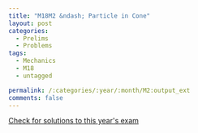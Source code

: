 ```yaml
---
title: "M18M2 &ndash; Particle in Cone"
layout: post
categories:
  - Prelims
  - Problems
tags:
  - Mechanics
  - M18
  - untagged

permalink: /:categories/:year/:month/M2:output_ext
comments: false
---
```

<object data="2018M2M.pdf" type="application/pdf" width="100%" height="500"></object>
<div class="message"><a href='https://princetonprelim.com/prelim/38/'>Check for solutions to this year's exam</a></div>